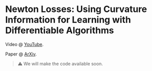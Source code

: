 # Newton Losses: Using Curvature Information for Learning with Differentiable Algorithms

Video @ [YouTube](https://youtu.be/7aFPIMqSEpw).

Paper @ [ArXiv](https://arxiv.org/abs/2410.19055).

> ⚠️ We will make the code available soon.
